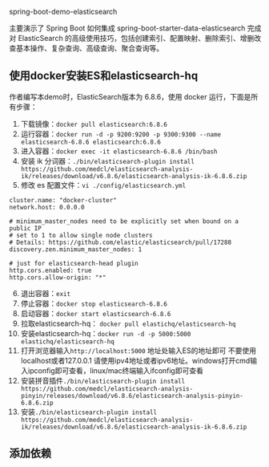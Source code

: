 
spring-boot-demo-elasticsearch


主要演示了 Spring Boot 如何集成 spring-boot-starter-data-elasticsearch 完成对 ElasticSearch 的高级使用技巧，包括创建索引、配置映射、删除索引、增删改查基本操作、复杂查询、高级查询、聚合查询等。

## 使用docker安装ES和elasticsearch-hq


作者编写本demo时，ElasticSearch版本为 6.8.6，使用 docker 运行，下面是所有步骤：

1. 下载镜像：`docker pull elasticsearch:6.8.6`
2. 运行容器：`docker run -d -p 9200:9200 -p 9300:9300 --name elasticsearch-6.8.6 elasticsearch:6.8.6`
3. 进入容器：`docker exec -it elasticsearch-6.8.6 /bin/bash`
4. 安装 ik 分词器：`./bin/elasticsearch-plugin install https://github.com/medcl/elasticsearch-analysis-ik/releases/download/v6.8.6/elasticsearch-analysis-ik-6.8.6.zip`
5. 修改 es 配置文件：`vi ./config/elasticsearch.yml`

```
cluster.name: "docker-cluster"
network.host: 0.0.0.0

# minimum_master_nodes need to be explicitly set when bound on a public IP
# set to 1 to allow single node clusters
# Details: https://github.com/elastic/elasticsearch/pull/17288
discovery.zen.minimum_master_nodes: 1

# just for elasticsearch-head plugin
http.cors.enabled: true
http.cors.allow-origin: "*"
```

6. 退出容器：`exit`
7. 停止容器：`docker stop elasticsearch-6.8.6`
8. 启动容器：`docker start elasticsearch-6.8.6`
9. 拉取elasticsearch-hq：  `docker pull elastichq/elasticsearch-hq`
10. 安装elasticsearch-hq：`docker run -d -p 5000:5000 elastichq/elasticsearch-hq`
11. 打开浏览器输入`http://localhost:5000` 地址处输入ES的地址即可 不要使用localhost或者127.0.0.1 请使用ipv4地址或者ipv6地址。windows打开cmd输入ipconfig即可查看，linux/mac终端输入ifconfig即可查看
12. 安装拼音插件`./bin/elasticsearch-plugin install https://github.com/medcl/elasticsearch-analysis-pinyin/releases/download/v6.8.6/elasticsearch-analysis-pinyin-6.8.6.zip`
13. 安装`./bin/elasticsearch-plugin install https://github.com/medcl/elasticsearch-analysis-ik/releases/download/v6.8.6/elasticsearch-analysis-ik-6.8.6.zip`





## 添加依赖
